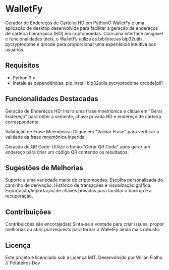 # WalletFy 

Gerador de Endereços de Carteira HD em PythonO WalletFy é uma aplicação de desktop desenvolvida para facilitar a geração de endereços de carteira hierárquica (HD) em criptomoedas. Com uma interface amigável e funcionalidades úteis, o WalletFy utiliza as bibliotecas bip32utils, pycryptodome e qrcode para proporcionar uma experiência intuitiva aos usuários.

## Requisitos
- Python 3.x
- Instale as dependências: pip install bip32utils pycryptodome qrcode[pil]

## Funcionalidades Destacadas

Geração de Endereços HD: Insira uma frase mnemônica e clique em "Gerar Endereço" para obter a semente, chave privada HD e endereço de carteira correspondente.

Validação de Frase Mnemônica: Clique em "Validar Frase" para verificar a validade da frase mnemônica inserida.

Geração de QR Code: Utilize o botão "Gerar QR Code" após gerar um endereço para criar um código QR contendo os resultados.

## Sugestões de Melhorias

Suporte a uma variedade maior de criptomoedas.
Escolha personalizada do caminho de derivação.
Histórico de transações e visualização gráfica.
Exportação/Importação de chaves privadas para facilitar o backup e a recuperação.

## Contribuições

Contribuições são encorajadas! Sinta-se à vontade para criar issues, propor melhorias ou abrir pull requests para tornar o WalletFy ainda mais robusto.

## Licença
Este projeto é licenciado sob a Licença MIT.
Desenvolvido por Wilian Fialho // Potateiros Dev
